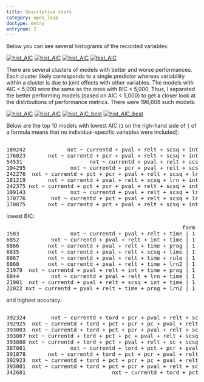 ```yaml
---
title: Descriptive stats
category: open_loop
doctype: entry
entrynum: 2
---
```


Below you can see several histograms of the recorded variables:

<a href='{{site.baseurl}}/r/hist_loglikelihood.svg'><img src='{{site.baseurl}}/r/hist_loglikelihood.svg' alt='hist_AIC'></a>
<a href='{{site.baseurl}}/r/hist_accuracy.svg'><img src='{{site.baseurl}}/r/hist_accuracy.svg' alt='hist_AIC'></a>
<a href='{{site.baseurl}}/r/hist_AIC.svg'><img src='{{site.baseurl}}/r/hist_AIC.svg' alt='hist_AIC'></a>
<a href='{{site.baseurl}}/r/hist_BIC.svg'><img src='{{site.baseurl}}/r/hist_BIC.svg' alt='hist_AIC'></a>

There are several clusters of models with better and worse performances. Each cluster likely corresponds to a single predictor whereas variability within a cluster is due to joint effects with other variables. The models with AIC < 5,000 were the same as the ones with BIC < 5,000. Thus, I separated the better performing models (based on AIC < 5,000) to get a closer look at the distributions of performance metrics. There were 196,608 such models:

<a href='{{site.baseurl}}/r/hist_loglikelihood_best.svg'><img src='{{site.baseurl}}/r/hist_loglikelihood_best.svg' alt='hist_AIC'></a>
<a href='{{site.baseurl}}/r/hist_accuracy_best.svg'><img src='{{site.baseurl}}/r/hist_accuracy_best.svg' alt='hist_AIC'></a>
<a href='{{site.baseurl}}/r/hist_AIC_best.svg'><img src='{{site.baseurl}}/r/hist_AIC_best.svg' alt='hist_AIC_best'></a>
<a href='{{site.baseurl}}/r/hist_BIC_best.svg'><img src='{{site.baseurl}}/r/hist_BIC_best.svg' alt='hist_AIC_best'></a>

Below are the top 10 models with lowest AIC (`1` on the righ-hand side of `|` of a formula means that no individual-specific variables were included):

<pre class='codeblock'>
                                                                                 form nvars    loglik  accuracy      AIC      BIC
109242             nxt ~ currentd + pval + relt + scsq + int + time + prog + lrn2 | 1     8 -2163.376 0.4686764 4348.752 4411.019
176023       nxt ~ currentd + pcr + pval + relt + scsq + int + time + prog + lrn2 | 1     9 -2162.549 0.4677343 4349.099 4417.026
54531                     nxt ~ currentd + pval + relt + scsq + int + time + prog | 1     7 -2164.603 0.4658502 4349.206 4405.812
104295              nxt ~ currentd + pcr + pval + relt + scsq + int + time + prog | 1     8 -2163.655 0.4691474 4349.311 4411.577
242276  nxt ~ currentd + pct + pcr + pval + relt + scsq + lrn + int + time + prog | 1    10 -2161.773 0.4705605 4349.545 4423.133
181219       nxt ~ currentd + pval + relt + scsq + lrn + int + time + prog + lrn2 | 1     9 -2162.895 0.4724447 4349.790 4417.717
242375 nxt ~ currentd + pct + pcr + pval + relt + scsq + int + time + prog + lrn2 | 1    10 -2161.906 0.4710316 4349.811 4423.399
109143              nxt ~ currentd + pval + relt + scsq + lrn + int + time + prog | 1     8 -2163.921 0.4715026 4349.841 4412.108
170776        nxt ~ currentd + pct + pval + relt + scsq + lrn + int + time + prog | 1     9 -2162.949 0.4691474 4349.898 4417.825
170875       nxt ~ currentd + pct + pval + relt + scsq + int + time + prog + lrn2 | 1     9 -2162.955 0.4715026 4349.910 4417.837
</pre>

lowest BIC:

<pre class='codeblock'>
                                                       form nvars    loglik  accuracy      AIC      BIC
1583                nxt ~ currentd + pval + relt + time | 1     4 -2171.261 0.4682054 4356.522 4396.146
6852          nxt ~ currentd + pval + relt + int + time | 1     5 -2168.375 0.4667923 4352.750 4398.034
6866         nxt ~ currentd + pval + relt + time + prog | 1     5 -2168.839 0.4663212 4353.678 4398.963
6835         nxt ~ currentd + pval + relt + scsq + time | 1     5 -2169.515 0.4625530 4355.031 4400.316
6867         nxt ~ currentd + pval + relt + time + rule | 1     5 -2170.002 0.4620820 4356.005 4401.289
6868         nxt ~ currentd + pval + relt + time + lrn2 | 1     5 -2170.048 0.4705605 4356.096 4401.380
21979  nxt ~ currentd + pval + relt + int + time + prog | 1     6 -2166.327 0.4616109 4350.654 4401.599
6844          nxt ~ currentd + pval + relt + lrn + time | 1     5 -2170.541 0.4696185 4357.081 4402.366
21901  nxt ~ currentd + pval + relt + scsq + int + time | 1     6 -2166.782 0.4719736 4351.565 4402.510
22022 nxt ~ currentd + pval + relt + time + prog + lrn2 | 1     6 -2166.920 0.4658502 4351.840 4402.785
</pre>

and highest accuracy:

<pre class='codeblock'>
                                                                                                                      form nvars    loglik  accuracy      AIC      BIC
392324        nxt ~ currentd + tord + pcr + pval + relt + sc + scsq + lrn + comp + time + rule + lrn2 | grp + trial + blkt    15 -2161.542 0.4851625 4371.085 4506.939
392925  nxt ~ currentd + tord + pct + pcr + pc + pval + relt + scsq + lrn + time + prog + rule + lrn2 | grp + trial + blkt    16 -2159.711 0.4851625 4369.422 4510.937
393003  nxt ~ currentd + tord + pct + pcr + pval + relt + sc + scsq + lrn + time + prog + rule + lrn2 | grp + trial + blkt    16 -2159.711 0.4851625 4369.422 4510.937
393067 nxt ~ currentd + tord + pct + pc + pval + relt + scsq + lrn + comp + time + prog + rule + lrn2 | grp + trial + blkt    16 -2160.194 0.4851625 4370.388 4511.903
393080 nxt ~ currentd + tord + pct + pval + relt + sc + scsq + lrn + comp + time + prog + rule + lrn2 | grp + trial + blkt    16 -2160.194 0.4851625 4370.388 4511.903
387081              nxt ~ currentd + tord + pct + pcr + pval + relt + scsq + lrn + time + rule + lrn2 | grp + trial + blkt    14 -2160.922 0.4861046 4367.844 4498.038
391878       nxt ~ currentd + tord + pct + pcr + pval + relt + scsq + lrn + comp + time + rule + lrn2 | grp + trial + blkt    15 -2160.922 0.4861046 4369.844 4505.698
392923  nxt ~ currentd + tord + pct + pcr + pc + pval + relt + scsq + lrn + comp + time + rule + lrn2 | grp + trial + blkt    16 -2160.869 0.4861046 4371.737 4513.252
393001  nxt ~ currentd + tord + pct + pcr + pval + relt + sc + scsq + lrn + comp + time + rule + lrn2 | grp + trial + blkt    16 -2160.869 0.4861046 4371.737 4513.252
342681                           nxt ~ currentd + tord + pct + pcr + pval + relt + scsq + time + lrn2 | grp + trial + blkt    12 -2164.549 0.4865756 4371.097 4489.969
</pre>